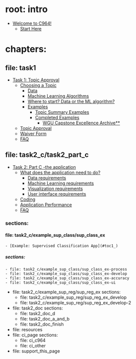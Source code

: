 
# root: intro
- [Welcome to C964!](#welcome-to-c964)
  - [Start Here](#start-here)

# chapters:
## file: task1
- [Task 1: Topic Approval](#task-1-topic-approval)
  - [Choosing a Topic](#choosing-a-topic)
    - [Data](#data)
    - [Machine Learning Algorithms](#machine-learning-algorithms)
    - [Where to start? Data or the ML algorithm?](#where-to-start-data-or-the-ml-algorithm)
    - [Examples](#examples)
      - [Topic Summary Examples](#topic-summary-examples)
      - [Completed Examples](#completed-examples)
        - [WGU Capstone Excellence Archive\*\*](#wgu-capstone-excellence-archive)
  - [Topic Approval](#topic-approval)
  - [Waiver Form](#waiver-form)
  - [FAQ](#faq)

## file: task2_c/task2_part_c
- [Task 2: Part C -the application](#task-2-part-c--the-application)
  - [What does the application need to do?](#what-does-the-application-need-to-do)
    - [Data requirements](#data-requirements)
    - [Machine Learning requirements](#machine-learning-requirements)
    - [Visualization requirements](#visualization-requirements)
    - [User interface requirements](#user-interface-requirements)
  - [Coding](#coding)
  - [Application Performance](#application-performance)
  - [FAQ](#faq)

### sections:
#### file: task2_c/example_sup_class/sup_class_ex
    - [Example: Supervised Classification App](#toc1_) 
##### sections:
    - file: task2_c/example_sup_class/sup_class_ex-process
    - file: task2_c/example_sup_class/sup_class_ex-develop
    - file: task2_c/example_sup_class/sup_class_ex-accuracy
    - file: task2_c/example_sup_class/sup_class_ex-ui
  - file: task2_c/example_sup_reg/sup_reg_ex
    sections:
    - file: task2_c/example_sup_reg/sup_reg_ex_develop
    - file: task2_c/example_sup_reg/sup_reg_ex_develop-2
- file: task2_doc
  sections:
  - file: task2_doc_d
  - file: task2_doc_a_and_b
  - file: task2_doc_finish
- file: resources
- file: ci_page
  sections:
  - file: ci_c964
  - file: ci_other
- file: support_this_page